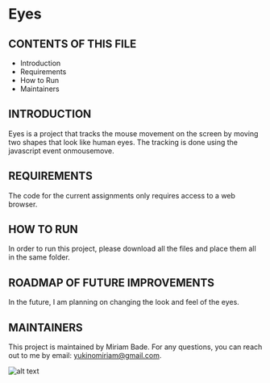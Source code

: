 # Eyes

CONTENTS OF THIS FILE
---------------------

 * Introduction
 * Requirements
 * How to Run
 * Maintainers
 
 INTRODUCTION
------------

Eyes is a project that tracks the mouse movement on the screen by moving two shapes that look like human eyes. The tracking is done using the javascript event onmousemove.

REQUIREMENTS
------------
The code for the current assignments only requires access to a web browser.

HOW TO RUN
------------
In order to run this project, please download all the files and place them all in the same folder. 

ROADMAP OF FUTURE IMPROVEMENTS
-----------
In the future, I am planning on changing the look and feel of the eyes.

MAINTAINERS
------------
This project is maintained by Miriam Bade.
For any questions, you can reach out to me by email: yukinomiriam@gmail.com.

![alt text](https://github.com/yukinomiriam/mit-eyes-exerscise/blob/main/EyesExercise.png)
